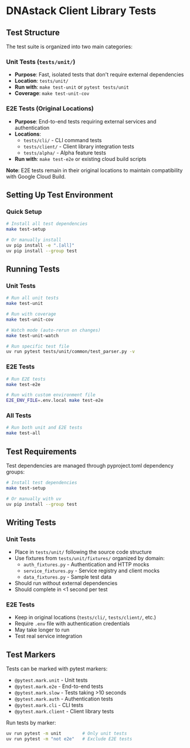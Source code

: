 # DNAstack Client Library Tests

## Test Structure

The test suite is organized into two main categories:

### Unit Tests (`tests/unit/`)
- **Purpose**: Fast, isolated tests that don't require external dependencies
- **Location**: `tests/unit/`
- **Run with**: `make test-unit` or `pytest tests/unit`
- **Coverage**: `make test-unit-cov`

### E2E Tests (Original Locations)
- **Purpose**: End-to-end tests requiring external services and authentication
- **Locations**: 
  - `tests/cli/` - CLI command tests
  - `tests/client/` - Client library integration tests
  - `tests/alpha/` - Alpha feature tests
- **Run with**: `make test-e2e` or existing cloud build scripts

**Note**: E2E tests remain in their original locations to maintain compatibility with Google Cloud Build.

## Setting Up Test Environment

### Quick Setup
```bash
# Install all test dependencies
make test-setup

# Or manually install
uv pip install -e ".[all]"
uv pip install --group test
```

## Running Tests

### Unit Tests
```bash
# Run all unit tests
make test-unit

# Run with coverage
make test-unit-cov

# Watch mode (auto-rerun on changes)
make test-unit-watch

# Run specific test file
uv run pytest tests/unit/common/test_parser.py -v
```

### E2E Tests
```bash
# Run E2E tests
make test-e2e

# Run with custom environment file
E2E_ENV_FILE=.env.local make test-e2e
```

### All Tests
```bash
# Run both unit and E2E tests
make test-all
```

## Test Requirements

Test dependencies are managed through pyproject.toml dependency groups:
```bash
# Install test dependencies
make test-setup

# Or manually with uv
uv pip install --group test
```

## Writing Tests

### Unit Tests
- Place in `tests/unit/` following the source code structure
- Use fixtures from `tests/unit/fixtures/` organized by domain:
  - `auth_fixtures.py` - Authentication and HTTP mocks
  - `service_fixtures.py` - Service registry and client mocks
  - `data_fixtures.py` - Sample test data
- Should run without external dependencies
- Should complete in <1 second per test

### E2E Tests
- Keep in original locations (`tests/cli/`, `tests/client/`, etc.)
- Require `.env` file with authentication credentials
- May take longer to run
- Test real service integration

## Test Markers

Tests can be marked with pytest markers:
- `@pytest.mark.unit` - Unit tests
- `@pytest.mark.e2e` - End-to-end tests
- `@pytest.mark.slow` - Tests taking >10 seconds
- `@pytest.mark.auth` - Authentication tests
- `@pytest.mark.cli` - CLI tests
- `@pytest.mark.client` - Client library tests

Run tests by marker:
```bash
uv run pytest -m unit        # Only unit tests
uv run pytest -m "not e2e"   # Exclude E2E tests
```
